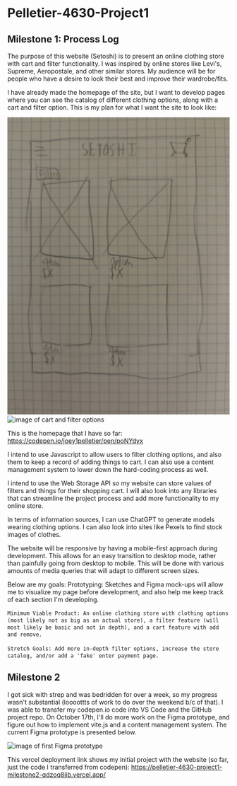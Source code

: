 # Pelletier-4630-Project1
 
## Milestone 1: Process Log

The purpose of this website (Setoshi) is to present an online clothing store with cart and filter functionality. I was inspired by online stores like Levi's, Supreme, Aeropostale, and other similar stores. My audience will be for people who have a desire to look their best and improve their wardrobe/fits.

I have already made the homepage of the site, but I want to develop pages where you can see the catalog of different clothing options, along with a cart and filter option. This is my plan for what I want the site to look like: 

![image of site catalog](img/IMG_2362.JPG)
![image of cart and filter options](img/IMG_2363.JPG)

This is the homepage that I have so far: https://codepen.io/joey1pelletier/pen/poNYdyx

I intend to use Javascript to allow users to filter clothing options, and also them to keep a record of adding things to cart. I can also use a content management system to lower down the hard-coding process as well.

I intend to use the Web Storage API so my website can store values of filters and things for their shopping cart. I will also look into any libraries that can streamline the project process and add more functionality to my online store.

In terms of information sources, I can use ChatGPT to generate models wearing clothing options. I can also look into sites like Pexels to find stock images of clothes.

The website will be responsive by having a mobile-first approach during development. This allows for an easy transition to desktop mode, rather than painfully going from desktop to mobile. This will be done with various amounts of media queries that will adapt to different screen sizes.

Below are my goals:
    Prototyping: Sketches and Figma mock-ups will allow me to visualize my page before development, and also help me keep track of each section I'm developing.

    Minimum Viable Product: An online clothing store with clothing options (most likely not as big as an actual store), a filter feature (will most likely be basic and not in depth), and a cart feature with add and remove.

    Stretch Goals: Add more in-depth filter options, increase the store catalog, and/or add a 'fake' enter payment page.

## Milestone 2

I got sick with strep and was bedridden for over a week, so my progress wasn't substantial (loooottts of work to do over the weekend b/c of that). I was able to transfer my codepen.io code into VS Code and the GitHub project repo. On October 17th, I'll do more work on the Figma prototype, and figure out how to implement vite.js and a content management system. The current Figma prototype is presented below.

![image of first Figma prototype](img/project-proto-1.JPG)

This vercel deployment link shows my initial project with the website (so far, just the code I transferred from codepen): https://pelletier-4630-project1-milestone2-qdzoq8iib.vercel.app/